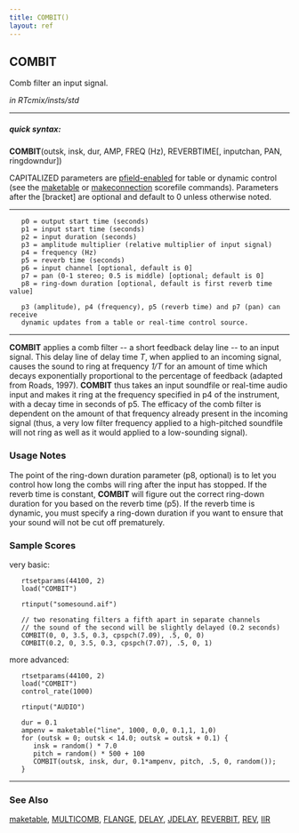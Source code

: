 ```yaml
---
title: COMBIT()
layout: ref
---
```


## COMBIT

Comb filter an input signal.

*in RTcmix/insts/std*  
  

-----

##### quick syntax:

**COMBIT**(outsk, insk, dur, AMP, FREQ (Hz), REVERBTIME\[, inputchan,
PAN, ringdowndur\])

CAPITALIZED parameters are [pfield-enabled](pfield-enabled.html) for
table or dynamic control (see the
[maketable](../scorefile/maketable.html) or
[makeconnection](../scorefile/makeconnection.html) scorefile
commands). Parameters after the \[bracket\] are optional and default to
0 unless otherwise noted.

-----

  

``` 
   p0 = output start time (seconds)
   p1 = input start time (seconds)
   p2 = input duration (seconds)
   p3 = amplitude multiplier (relative multiplier of input signal)
   p4 = frequency (Hz)
   p5 = reverb time (seconds)
   p6 = input channel [optional, default is 0]
   p7 = pan (0-1 stereo; 0.5 is middle) [optional; default is 0]
   p8 = ring-down duration [optional, default is first reverb time value]

   p3 (amplitude), p4 (frequency), p5 (reverb time) and p7 (pan) can receive
   dynamic updates from a table or real-time control source.
```

  

-----

  
**COMBIT** applies a comb filter -- a short feedback delay line -- to an
input signal. This delay line of delay time *T*, when applied to an
incoming signal, causes the sound to ring at frequency *1/T* for an
amount of time which decays exponentially proportional to the percentage
of feedback (adapted from Roads, 1997). **COMBIT** thus takes an input
soundfile or real-time audio input and makes it ring at the frequency
specified in p4 of the instrument, with a decay time in seconds of p5.
The efficacy of the comb filter is dependent on the amount of that
frequency already present in the incoming signal (thus, a very low
filter frequency applied to a high-pitched soundfile will not ring as
well as it would applied to a low-sounding signal).

### Usage Notes

The point of the ring-down duration parameter (p8, optional) is to let
you control how long the combs will ring after the input has stopped. If
the reverb time is constant, **COMBIT** will figure out the correct
ring-down duration for you based on the reverb time (p5). If the reverb
time is dynamic, you must specify a ring-down duration if you want to
ensure that your sound will not be cut off prematurely.

### Sample Scores

very basic:

``` 
   rtsetparams(44100, 2)
   load("COMBIT")

   rtinput("somesound.aif")

   // two resonating filters a fifth apart in separate channels
   // the sound of the second will be slightly delayed (0.2 seconds)
   COMBIT(0, 0, 3.5, 0.3, cpspch(7.09), .5, 0, 0)
   COMBIT(0.2, 0, 3.5, 0.3, cpspch(7.07), .5, 0, 1)
```

  
  
more advanced:

``` 
   rtsetparams(44100, 2)
   load("COMBIT")
   control_rate(1000)

   rtinput("AUDIO")

   dur = 0.1
   ampenv = maketable("line", 1000, 0,0, 0.1,1, 1,0) 
   for (outsk = 0; outsk < 14.0; outsk = outsk + 0.1) {
      insk = random() * 7.0
      pitch = random() * 500 + 100
      COMBIT(outsk, insk, dur, 0.1*ampenv, pitch, .5, 0, random());
   }
```

  

-----

### See Also

[maketable](../scorefile/maketable.html), [MULTICOMB](MULTICOMB.html),
[FLANGE](FLANGE.html), [DELAY](DELAY.html), [JDELAY](JDELAY.html),
[REVERBIT](REVERBIT.html), [REV](REV.html), [IIR](IIR.html)
